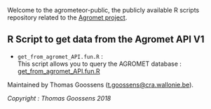 Welcome to the agrometeor-public, the publicly available R scripts repository related to the [Agromet project](http://www.cra.wallonie.be/fr/agromet).

## R Script to get data from the Agromet API V1

* `get_from_agromet_API.fun.R` :  
This script allows you to query the AGROMET database : [get_from_agromet_API.fun.R](./documentation/get_from_agromet_API.fun.md)





Maintained by Thomas Goossens (t.goossens@cra.wallonie.be).

*Copyright : Thomas Goossens 2018*


